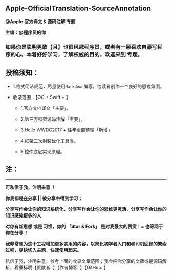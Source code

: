 ## Apple-OfficialTranslation-SourceAnnotation


**@Apple·官方译文 & 源码注解 专题**



**主编：@程序员的你**



### 如果你是聪明勇敢【且】也很风趣程序员，或者有一颗喜欢自豪写程序的心。本着好好学习，了解权威的目的，欢迎来到 专题。



## 投稿须知： 

- 1.格式简洁规范，尽量使用`Markdown`编写，给读者创作一个良好的思考氛围。


- 收录范围：【OC + Swift + 】 
  
  - 1.官方文档译文「主要」。 

  - 2.第三方框架源码注解「主要」。 

  - 3.Hello WWDC2017 + 往年全部整理「新增」
  
  - 4.框架二次封装优化工具类。 

  - 5.控件底层实现原理。





## 注：
***
**可私信于我，注明来意 ！**

**你我都是在分享 || 被分享中得到学习；**

**分享写作会让你的知识系统化、分享写作会让你的思维更灵活、分享写作会让你的知识感染更多的人**

**对你有新思想 或是 习惯，你的 「Star & Fork」 是对我最大的赞赏！= 也等同于你在分享 ！**

**我非常想为这个工程增加更多实用的内容，以简化初学者入门和老司机回顾的繁索过程，尽快切入主题，快速使用起来。**

私信于我，注明来意，参考上面的收录文章范围；我会把你分享的文章或是源码解析，着重标明【贡献者: 】【作者博客: 】【GitHub: 】





